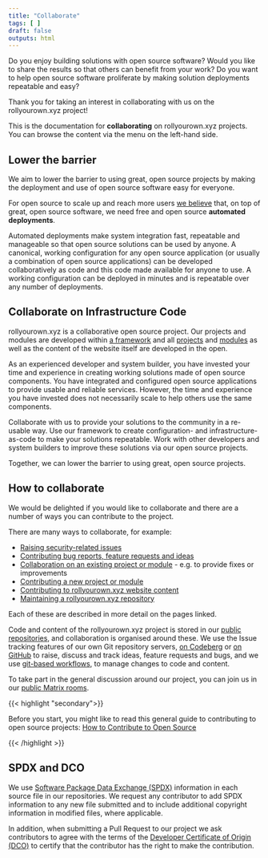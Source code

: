```yaml
---
title: "Collaborate"
tags: [ ]
draft: false
outputs: html
---
```

<!--
SPDX-FileCopyrightText: 2022 Wilfred Nicoll <xyzroller@rollyourown.xyz>
SPDX-License-Identifier: CC-BY-SA-4.0
-->

Do you enjoy building solutions with open source software? Would you like to share the results so that others can benefit from your work? Do you want to help open source software proliferate by making solution deployments repeatable and easy?

<!--more-->

Thank you for taking an interest in collaborating with us on the rollyourown.xyz project!

This is the documentation for **collaborating** on rollyourown.xyz projects. You can browse the content via the menu on the left-hand side.

## Lower the barrier

We aim to lower the barrier to using great, open source projects by making the deployment and use of open source software easy for everyone.

For open source to scale up and reach more users [we believe](/about/manifesto/#our-beliefs-and-the-problem-we-address) that, on top of great, open source software, we need free and open source **automated deployments**.

Automated deployments make system integration fast, repeatable and manageable so that open source solutions can be used by anyone. A canonical, working configuration for any open source application (or usually a combination of open source applications) can be developed collaboratively as code and this code made available for anyone to use. A working configuration can be deployed in minutes and is repeatable over any number of deployments.

## Collaborate on Infrastructure Code

rollyourown.xyz is a collaborative open source project. Our projects and modules are developed within [a framework](/collaborate/project_and_module_development/general_architecture/) and all [projects](/rollyourown/projects/) and [modules](/rollyourown/project_modules/) as well as the content of the website itself are developed in the open.

As an experienced developer and system builder, you have invested your time and experience in creating working solutions made of open source components. You have integrated and configured open source applications to provide usable and reliable services. However, the time and experience you have invested does not necessarily scale to help others use the same components.

Collaborate with us to provide your solutions to the community in a re-usable way. Use our framework to create configuration- and infrastructure-as-code to make your solutions repeatable. Work with other developers and system builders to improve these solutions via our open source projects.

Together, we can lower the barrier to using great, open source projects.

## How to collaborate

We would be delighted if you would like to collaborate and there are a number of ways you can contribute to the project.

There are many ways to collaborate, for example:

- [Raising security-related issues](/collaborate/security_vulnerabilities/)
- [Contributing bug reports, feature requests and ideas](/collaborate/bug_reports_feature_requests_ideas/)
- [Collaboration on an existing project or module](/collaborate/existing_projects_and_modules/) - e.g. to provide fixes or improvements
- [Contributing a new project or module](/collaborate/new_projects_and_modules/)
- [Contributing to rollyourown.xyz website content](/collaborate/website_content/)
- [Maintaining a rollyourown.xyz repository](/collaborate/working_with_git/what_is_git/#project-maintainer)

Each of these are described in more detail on the pages linked.

Code and content of the rollyourown.xyz project is stored in our [public repositories](/collaborate/repositories/), and collaboration is organised around these. We use the Issue tracking features of our own Git repository servers, [on Codeberg](https://codeberg.org/rollyourown-xyz) or [on GitHub](https://github.com/rollyourown-xyz) to raise, discuss and track ideas, feature requests and bugs, and we use [git-based workflows](/collaborate/working_with_git/), to manage changes to code and content.

To take part in the general discussion around our project, you can join us in our [public Matrix rooms](/about/public_matrix_rooms).

{{< highlight "secondary">}}

Before you start, you might like to read this general guide to contributing to open source projects: [How to Contribute to Open Source](https://opensource.guide/how-to-contribute/)

{{< /highlight >}}

## SPDX and DCO

We use [Software Package Data Exchange (SPDX)](https://spdx.dev/) information in each source file in our repositories. We request any contributor to add SPDX information to any new file submitted and to include additional copyright information in modified files, where applicable.

In addition, when submitting a Pull Request to our project we ask contributors to agree with the terms of the [Developer Certificate of Origin (DCO)](https://developercertificate.org/) to certify that the contributor has the right to make the contribution.
